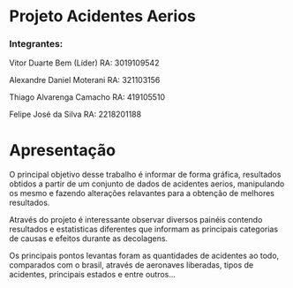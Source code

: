 # Projeto Acidentes Aerios

### Integrantes:

Vitor Duarte Bem (Líder)
RA: 3019109542

Alexandre Daniel Moterani
RA: 321103156

Thiago Alvarenga Camacho
RA: 419105510

Felipe José da Silva
RA: 2218201188

# Apresentação

O principal objetivo desse trabalho é informar de forma gráfica, resultados obtidos a partir de um conjunto de dados de acidentes aerios, manipulando os mesmo e fazendo alterações relavantes para a obtenção de melhores resultados.

Através do projeto é interessante observar diversos painéis contendo resultados e estatisticas diferentes que informam as principais categorias de causas e efeitos durante as decolagens.

Os principais pontos levantas foram as quantidades de acidentes ao todo, comparados com o brasil, através de aeronaves liberadas, tipos de acidentes, principais estados e entre outros...

